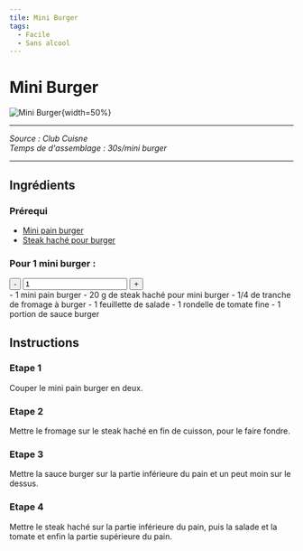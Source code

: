 ```yaml
---
tile: Mini Burger
tags:
  - Facile
  - Sans alcool
---
```


# Mini Burger

![Mini Burger](https://image.over-blog.com/qjwKg9AyZ9lwVAhbFj4eGH0CSiA=/filters:no_upscale()/image%2F0651923%2F20211029%2Fob_59f66a_mini-burger-apero.jpg){width=50%}

***
*Source : Club Cuisne* <br>
*Temps de d'assemblage : 30s/mini burger*
***

## Ingrédients

### Prérequi

* [Mini pain burger](../Mini%20pain%20burger.md)
* [Steak haché pour burger](../Steak%20Burger.md)

### Pour 1 mini burger :

<div class="people-adjustment">
  <button class="adjust-button minus">-</button>
  <input type="number" id="num-people" value="1" min="1">
  <button class="adjust-button plus">+</button>
</div>

<div class="grid cards" markdown>
- <span class="ingredient" data-base-quantity="1" data-unit="">1</span> mini pain burger
- <span class="ingredient" data-base-quantity="20" data-unit="">20</span> g de steak haché pour mini burger
- <span class="ingredient" data-base-quantity="0.25" data-unit="">1/4</span> de tranche de fromage à burger
- <span class="ingredient" data-base-quantity="1" data-unit="">1</span> feuillette de salade
- <span class="ingredient" data-base-quantity="1" data-unit="">1</span> rondelle de tomate fine
- <span class="ingredient" data-base-quantity="1" data-unit="">1</span> portion de sauce burger
</div>

## Instructions

### Etape 1
Couper le mini pain burger en deux.

### Etape 2
Mettre le fromage sur le steak haché en fin de cuisson, pour le faire fondre.

### Etape 3
Mettre la sauce burger sur la partie inférieure du pain et un peut moin sur le dessus.

### Etape 4
Mettre le steak haché sur la partie inférieure du pain, puis la salade et la tomate et enfin la partie supérieure du pain.